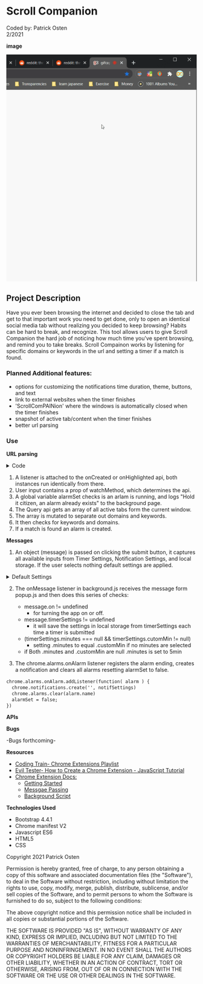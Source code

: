 <h1>Scroll Companion</h1>
Coded by: Patrick Osten
<br>
2/2021

**image**

![](images/SC_capture.gif)

<h2>Project Description</h2>
Have you ever been browsing the internet and decided to close the tab and get to that important work you need to get done, only to open an identical social media tab without realizing you decided to keep browsing? Habits can be hard to break, and recognize. This tool allows users to give Scroll Companion the hard job of noticing how much time you've spent browsing, and remind you to take breaks. 
Scroll Compainon works by listening for specific domains or keywords in the url and setting a timer if a match is found.

### Planned Additional features:
- options for customizing the notifications time duration, theme, buttons, and text
- link to external websites when the timer finishes
- 'ScrollComPAINion' where the windows is automatically closed when the timer finishes
- snapshot of active tab/content when the timer finishes
- better url parsing

<h3>Use</h3>

**URL parsing**
<details>
<summary>Code</summary>

```
chrome.tabs.onCreated.addListener(function() {
  if(userInput.watchMethod === "onNewTab" && onOffState.on === true){
    if(alarmSet){
      console.log("alarm already exists, shutting down now.")
    } else {
      console.log("watch on new tab")
      chrome.tabs.query({active: false, currentWindow: true}, tabs => {
        tabId = tabs[tabs.length-1].id;
        let url = tabs[tabs.length-1].pendingUrl;
        let urlArr = url.split('/');
        let domains = urlArr.splice(0, 3);
        let matchingDomain = domains.find(e=> e.includes(userInput.domain));
        let matchingKeyword = urlArr.find(e=> e.includes(userInput.keywords))
        if(userInput.keywords != ""){
          if(matchingKeyword.includes(userInput.keywords) && matchingDomain.includes(userInput.domain)){
            chrome.alarms.create("userAlarm", {delayInMinutes: userInput.minutes});
            alarmSet = true;
          }
        } else if (userInput.domain != ""){ 
          if(matchingDomain.includes(userInput.domain)){
            console.log("timer created");
            chrome.alarms.create("userAlarm", {delayInMinutes: userInput.minutes});
            alarmSet = true;
          }
        } else {
          console.log("No Alarm Parameters Present")
        }
      })
    }
  }
});
```

</details>

1. A listener is attached to the onCreated or onHighlighted api, both instances run identically from there. 
2. User input contains a prop of watchMethod, which determines the api.
3. A global variable alarmSet checks is an arlam is running, and logs "Hold it citizen, an alarm already exists" to the background page.
4. The Query api gets an array of all active tabs form the current window.
5. The array is mutated to separate out domains and keywords.
6. It then checks for keywords and domains.
7. If a match is found an alarm is created.

**Messages**

1. An object (message) is passed on clicking the submit button, it captures all available inputs from Timer Settings, Notification Settings, and local storage. If the user selects nothing default settings are applied.

<details>
<summary>Default Settings</summary>

```
formInput{
	minutes: minuteButton ? minuteButton : customMin,
	customMin: customMin ? customMin : 5 || user,
	domain: domain ? domain : <all_urls>,
	keywords: keywords ? keywords : "",
	watchMethod: watchMethodButton ? watchMedthodButton : "onNewTab"
}
```
```
notificationFormInput{
	iconUrl: scrollcompanion.icon,
	title: title ? title : "Generic Title",
	message: message ? message : "The Time Is Now",
	eventTime: eventTime(milliseconds) ? eventTime : 5000,
	silent: silent(bool) ? true : false,
	requireInteraction(bool) ? true : false
}
```
</details>

2. The onMessage listener in background.js receives the message form popup.js and then does this series of checks:
	- message.on != undefined 
		- for turning the app on or off.
	- message.timerSettings != undefined
		- it will save the settings in local storage from timerSettings each time a timer is submitted
	- (timerSettings.minutes === null && timerSettings.cutomMin != null)
		- setting .minutes to equal .customMin if no minutes are selected
	- if Both .minutes and .customMin are null .minutes is set to 5min

3. The chrome.alarms.onAlarm listener registers the alarm ending, creates a notification and clears all alarms resetting alarmSet to false.
```
chrome.alarms.onAlarm.addListener(function( alarm ) {
  chrome.notifications.create('', notifSettings)
  chrome.alarms.clear(alarm.name)
  alarmSet = false;
})
```
**APIs**

**Bugs**

-Bugs forthcoming-

**Resources**
- [Coding Train- Chrome Extensions Playlist](https://www.youtube.com/playlist?list=PLRqwX-V7Uu6bL9VOMT65ahNEri9uqLWfS)
- [Evil Tester- How to Create a Chrome Extension - JavaScript Tutorial](https://www.youtube.com/watch?v=Olz4wo-ILwI)
- [Chrome Extension Docs:](https://developer.chrome.com/docs/extensions/mv2/)
    - [Getting Started](https://developer.chrome.com/docs/extensions/mv2/getstarted/)
    - [Messgae Passing](https://developer.chrome.com/docs/extensions/mv2/messaging/)
    - [Background Script](https://developer.chrome.com/docs/extensions/mv2/background_pages/)

**Technologies Used**

- Bootstrap 4.4.1
- Chrome manifest V2
- Javascript ES6
- HTML5
- CSS



Copyright 2021 Patrick Osten

Permission is hereby granted, free of charge, to any person obtaining a copy of this software and associated documentation files (the "Software"), to deal in the Software without restriction, including without limitation the rights to use, copy, modify, merge, publish, distribute, sublicense, and/or sell copies of the Software, and to permit persons to whom the Software is furnished to do so, subject to the following conditions:

The above copyright notice and this permission notice shall be included in all copies or substantial portions of the Software.

THE SOFTWARE IS PROVIDED "AS IS", WITHOUT WARRANTY OF ANY KIND, EXPRESS OR IMPLIED, INCLUDING BUT NOT LIMITED TO THE WARRANTIES OF MERCHANTABILITY, FITNESS FOR A PARTICULAR PURPOSE AND NONINFRINGEMENT. IN NO EVENT SHALL THE AUTHORS OR COPYRIGHT HOLDERS BE LIABLE FOR ANY CLAIM, DAMAGES OR OTHER LIABILITY, WHETHER IN AN ACTION OF CONTRACT, TORT OR OTHERWISE, ARISING FROM, OUT OF OR IN CONNECTION WITH THE SOFTWARE OR THE USE OR OTHER DEALINGS IN THE SOFTWARE.
